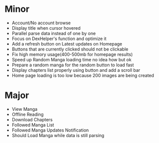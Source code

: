 # Minor

- Account/No account browse
- Display title when cursor hovered
- Parallel parse data instead of one by one
- Focus on DexHelper's function and optimize it
- Add a refresh button on Latest updates on Homepage
- Buttons that are currently clicked should not be clickable
- Fix high memory usage(400-500mb for homepage results)
- Speed up Random Manga loading time no idea how but ok
- Prepare a random manga for the random button to load fast
- Display chapters list properly using button and add a scroll bar
- Home page loading is too low because 200 images are being created
# Major

- View Manga
- Offline Reading
- Download Chapters
- Followed Manga List
- Followed Manga Updates Notification
- Should Load Manga while data is still parsing
